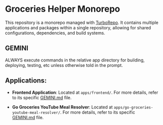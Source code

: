 # Groceries Helper Monorepo

This repository is a monorepo managed with [TurboRepo](https://turbo.build/). It contains multiple applications and packages within a single repository, allowing for shared configurations, dependencies, and build systems.

## GEMINI

ALWAYS execute commands in the relative app directory for building, deploying, testing, etc unless otherwise told in the prompt.

## Applications:

- **Frontend Application**: Located at `apps/frontend/`. For more details, refer to its specific [GEMINI.md](apps/frontend/GEMINI.md) file.

- **Go Groceries YouTube Meal Resolver**: Located at `apps/go-groceries-youtube-meal-resolver/`. For more details, refer to its specific [GEMINI.md](apps/go-groceries-youtube-meal-resolver/GEMINI.md) file.
